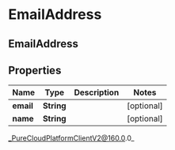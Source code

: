 # EmailAddress

## EmailAddress

## Properties

|Name | Type | Description | Notes|
|------------ | ------------- | ------------- | -------------|
| **email** | **String** |  | [optional] |
| **name** | **String** |  | [optional] |



_PureCloudPlatformClientV2@160.0.0_
